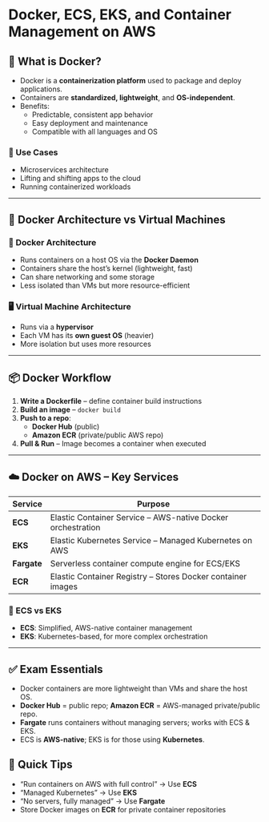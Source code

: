 # Docker, ECS, EKS, and Container Management on AWS

## 🐳 What is Docker?

- Docker is a **containerization platform** used to package and deploy applications.
- Containers are **standardized, lightweight**, and **OS-independent**.
- Benefits:
  - Predictable, consistent app behavior
  - Easy deployment and maintenance
  - Compatible with all languages and OS

### 🔄 Use Cases
- Microservices architecture
- Lifting and shifting apps to the cloud
- Running containerized workloads

---

## 🧱 Docker Architecture vs Virtual Machines

### 🧰 Docker Architecture
- Runs containers on a host OS via the **Docker Daemon**
- Containers share the host’s kernel (lightweight, fast)
- Can share networking and some storage
- Less isolated than VMs but more resource-efficient

### 🖥️ Virtual Machine Architecture
- Runs via a **hypervisor**
- Each VM has its **own guest OS** (heavier)
- More isolation but uses more resources

---

## 📦 Docker Workflow

1. **Write a Dockerfile** – define container build instructions
2. **Build an image** – `docker build`
3. **Push to a repo**:
   - **Docker Hub** (public)
   - **Amazon ECR** (private/public AWS repo)
4. **Pull & Run** – Image becomes a container when executed

---

## ☁️ Docker on AWS – Key Services

| Service       | Purpose                                                      |
|---------------|--------------------------------------------------------------|
| **ECS**       | Elastic Container Service – AWS-native Docker orchestration  |
| **EKS**       | Elastic Kubernetes Service – Managed Kubernetes on AWS       |
| **Fargate**   | Serverless container compute engine for ECS/EKS              |
| **ECR**       | Elastic Container Registry – Stores Docker container images  |

### 🔁 ECS vs EKS
- **ECS**: Simplified, AWS-native container management
- **EKS**: Kubernetes-based, for more complex orchestration

---

## ✅ Exam Essentials

- Docker containers are more lightweight than VMs and share the host OS.
- **Docker Hub** = public repo; **Amazon ECR** = AWS-managed private/public repo.
- **Fargate** runs containers without managing servers; works with ECS & EKS.
- ECS is **AWS-native**; EKS is for those using **Kubernetes**.

## 🎯 Quick Tips

- “Run containers on AWS with full control” → Use **ECS**
- “Managed Kubernetes” → Use **EKS**
- “No servers, fully managed” → Use **Fargate**
- Store Docker images on **ECR** for private container repositories
